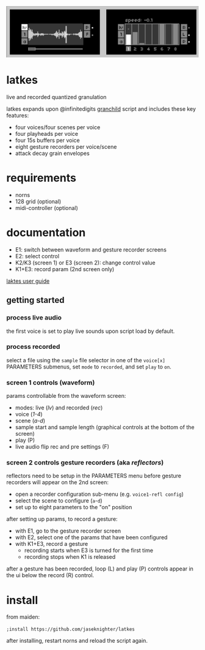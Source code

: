 ![](docs/screens.png)

# latkes
live and recorded quantized granulation

latkes expands upon @infinitedigits [granchild](https://llllllll.co/t/granchild/41894/) script and includes these key features:

* four voices/four scenes per voice
* four playheads per voice
* four 15s buffers per voice
* eight gesture recorders per voice/scene
* attack decay grain envelopes

# requirements
* norns
* 128 grid (optional)
* midi-controller (optional)

# documentation
* E1: switch between waveform and gesture recorder screens
* E2: select control
* K2/K3 (screen 1) or E3 (screen 2): change control value
* K1+E3: record param (2nd screen only)

[laktes user guide](doc/latkes_user_guide_v_0.1.0.pdf)

## getting started

### process live audio
the first voice is set to play live sounds upon script load by default.

### process recorded
select a file using the `sample` file selector in one of the `voice[x]` PARAMETERS submenus, set `mode` to `recorded`, and set `play` to `on`.

### screen 1 controls (waveform)
params controllable from the waveform screen:
* modes: live (*lv*) and recorded (*rec*)
* voice (*1-4*)
* scene (*a-d*)
* sample start and sample length (graphical controls at the bottom of the screen)
* play (P)
* live audio flip rec and pre settings (F)

### screen 2 controls gesture recorders (aka *reflectors*)

reflectors need to be setup in the PARAMETERS menu before gesture recorders will appear on the 2nd screen:
* open a recorder configuration sub-menu (e.g. `voice1-refl config`)
* select the scene to configure (`a`-`d`)
* set up to eight parameters to the "on" position

after setting up params, to record a gesture:

* with E1, go to the gesture recorder screen
* with E2, select one of the params that have been configured
* with K1+E3, record a gesture
  * recording starts when E3 is turned for the first time
  * recording stops when K1 is released

after a gesture has been recorded, loop (L) and play (P) controls appear in the ui below the record (R) control. 

# install
from maiden:

`;install https://github.com/jaseknighter/latkes`

after installing, restart norns and reload the script again. 